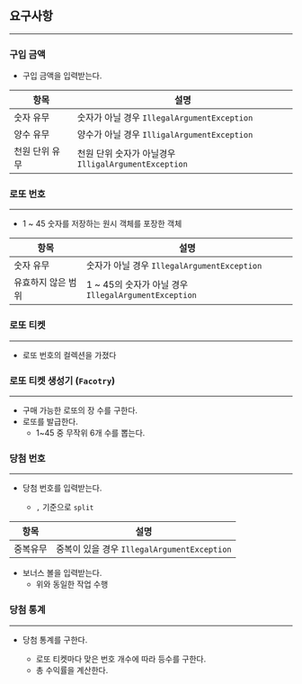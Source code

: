 ## 요구사항

---

### 구입 금액

- 구입 금액을 입력받는다.

| 항목           | 설명                                                 |
| -------------- | ---------------------------------------------------- |
| 숫자 유무      | 숫자가 아닐 경우 `IllegalArgumentException`          |
| 양수 유무      | 양수가 아닐 경우 `IlligalArgumentException`          |
| 천원 단위 유무 | 천원 단위 숫자가 아닐경우 `IlligalArgumentException` |

### 로또 번호

---

- 1 ~ 45 숫자를 저장하는 원시 객체를 포장한 객체

| 항목               | 설명                                                 |
| ------------------ | ---------------------------------------------------- |
| 숫자 유무          | 숫자가 아닐 경우 `IllegalArgumentException`          |
| 유효하지 않은 범위 | 1 ~ 45의 숫자가 아닐 경우 `IllegalArgumentException` |

### 로또 티켓

---

- 로또 번호의 컬렉션을 가졌다

### 로또 티켓 생성기 (`Facotry`)

---

- 구매 가능한 로또의 장 수를 구한다.
- 로또를 발급한다.
  - 1~45 중 무작위 6개 수를 뽑는다.

### 당첨 번호

---

- 당첨 번호를 입력받는다.

  - `,` 기준으로 `split`

| 항목     | 설명                                        |
| -------- | ------------------------------------------- |
| 중복유무 | 중복이 있을 경우 `IllegalArgumentException` |

- 보너스 볼을 입력받는다.
  - 위와 동일한 작업 수행

### 당첨 통계

---

- 당첨 통계를 구한다.

  - 로또 티켓마다 맞은 번호 개수에 따라 등수를 구한다.
  - 총 수익률을 계산한다.

